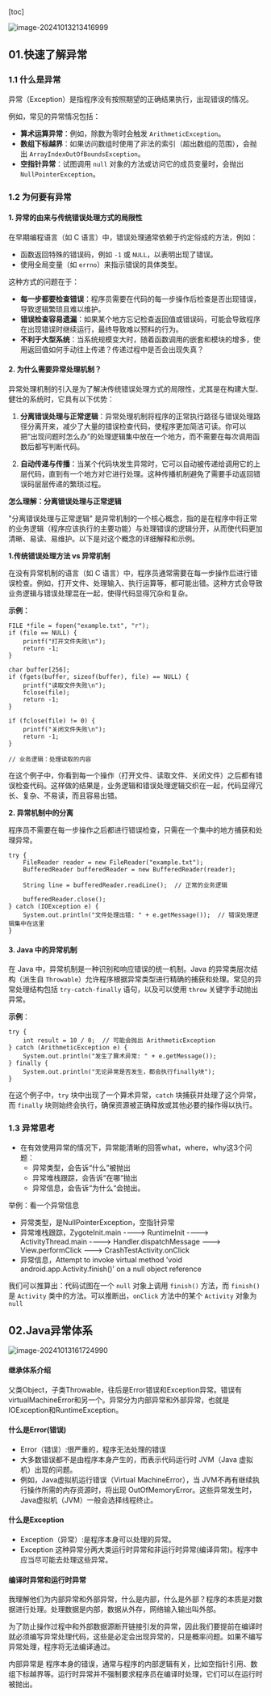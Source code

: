 [toc]

![image-20241013213416999](./../_pic_/image-20241013213416999.png)

## 01.快速了解异常

### 1.1 **什么是异常**

异常（Exception）是指程序没有按照期望的正确结果执行，出现错误的情况。

例如，常见的异常情况包括：

- **算术运算异常**：例如，除数为零时会触发 `ArithmeticException`。
- **数组下标越界**：如果访问数组时使用了非法的索引（超出数组的范围），会抛出 `ArrayIndexOutOfBoundsException`。
- **空指针异常**：试图调用 `null` 对象的方法或访问它的成员变量时，会抛出 `NullPointerException`。

### 1.2 为何要有异常

#### 1. 异常的由来与传统错误处理方式的局限性

在早期编程语言（如 C 语言）中，错误处理通常依赖于约定俗成的方法，例如：

- 函数返回特殊的错误码，例如 `-1` 或 `NULL`，以表明出现了错误。
- 使用全局变量（如 `errno`）来指示错误的具体类型。

这种方式的问题在于：

- **每一步都要检查错误**：程序员需要在代码的每一步操作后检查是否出现错误，导致逻辑繁琐且难以维护。
- **错误检查容易遗漏**：如果某个地方忘记检查返回值或错误码，可能会导致程序在出现错误时继续运行，最终导致难以预料的行为。
- **不利于大型系统**：当系统规模变大时，随着函数调用的嵌套和模块的增多，使用返回值如何手动往上传递？传递过程中是否会出现失真？

#### 2. 为什么需要异常处理机制？

异常处理机制的引入是为了解决传统错误处理方式的局限性，尤其是在构建大型、健壮的系统时，它具有以下优势：

1. **分离错误处理与正常逻辑**：异常处理机制将程序的正常执行路径与错误处理路径分离开来，减少了大量的错误检查代码，使程序更加简洁可读。你可以把“出现问题时怎么办”的处理逻辑集中放在一个地方，而不需要在每次调用函数后都写判断代码。

2. **自动传递与传播**：当某个代码块发生异常时，它可以自动被传递给调用它的上层代码，直到有一个地方对它进行处理。这种传播机制避免了需要手动返回错误码层层传递的繁琐过程。

**怎么理解：分离错误处理与正常逻辑**

"分离错误处理与正常逻辑" 是异常机制的一个核心概念，指的是在程序中将正常的业务逻辑（程序应该执行的主要功能）与处理错误的逻辑分开，从而使代码更加清晰、易读、易维护。以下是对这个概念的详细解释和示例。

**1.传统错误处理方法 vs 异常机制**

在没有异常机制的语言（如 C 语言）中，程序员通常需要在每一步操作后进行错误检查。例如，打开文件、处理输入、执行运算等，都可能出错。这种方式会导致业务逻辑与错误处理混在一起，使得代码显得冗杂和复杂。

**示例：**

```
FILE *file = fopen("example.txt", "r");
if (file == NULL) {
    printf("打开文件失败\n");
    return -1;
}

char buffer[256];
if (fgets(buffer, sizeof(buffer), file) == NULL) {
    printf("读取文件失败\n");
    fclose(file);
    return -1;
}

if (fclose(file) != 0) {
    printf("关闭文件失败\n");
    return -1;
}

// 业务逻辑：处理读取的内容
```

在这个例子中，你看到每一个操作（打开文件、读取文件、关闭文件）之后都有错误检查代码。这样做的结果是，业务逻辑和错误处理逻辑交织在一起，代码显得冗长、复杂、不易读，而且容易出错。

**2. 异常机制中的分离**

程序员不需要在每一步操作之后都进行错误检查，只需在一个集中的地方捕获和处理异常。

```
try {
    FileReader reader = new FileReader("example.txt");
    BufferedReader bufferedReader = new BufferedReader(reader);
    
    String line = bufferedReader.readLine();  // 正常的业务逻辑
    
    bufferedReader.close();
} catch (IOException e) {
    System.out.println("文件处理出错: " + e.getMessage());  // 错误处理逻辑集中在这里
}
```

#### 3. Java 中的异常机制

在 Java 中，异常机制是一种识别和响应错误的统一机制。Java 的异常类层次结构（派生自 `Throwable`）允许程序根据异常类型进行精确的捕获和处理。常见的异常处理结构包括 `try-catch-finally` 语句，以及可以使用 `throw` 关键字手动抛出异常。

**示例**：

```
try {
    int result = 10 / 0;  // 可能会抛出 ArithmeticException
} catch (ArithmeticException e) {
    System.out.println("发生了算术异常: " + e.getMessage());
} finally {
    System.out.println("无论异常是否发生，都会执行finally块");
}
```

在这个例子中，`try` 块中出现了一个算术异常，`catch` 块捕获并处理了这个异常，而 `finally` 块则始终会执行，确保资源被正确释放或其他必要的操作得以执行。



### 1.3 异常思考

- 在有效使用异常的情况下，异常能清晰的回答what，where，why这3个问题：
  - 异常类型，会告诉“什么”被抛出
  - 异常堆栈跟踪，会告诉“在哪“抛出
  - 异常信息，会告诉“为什么“会抛出。

举例：看一个异常信息

- 异常类型，是NullPointerException，空指针异常
- 异常堆栈跟踪，ZygoteInit.main ----> RuntimeInit ----> ActivityThread.main ----> Handler.dispatchMessage ---> View.performClick ---> CrashTestActivity.onClick
- 异常信息，Attempt to invoke virtual method 'void android.app.Activity.finish()' on a null object reference

我们可以推算出：代码试图在一个 `null` 对象上调用 `finish()` 方法，而 `finish()` 是 `Activity` 类中的方法。可以推断出，`onClick` 方法中的某个 `Activity` 对象为 `null`



## 02.Java异常体系

![image-20241013161724990](./../_pic_/image-20241013161724990.png)

#### 继承体系介绍

父类Object，子类Throwable，往后是Error错误和Exception异常。错误有virtualMachineError和另一个。异常分为内部异常和外部异常，也就是IOException和RuntimeException。

#### 什么是Error(错误)

- Error（错误）:很严重的，程序无法处理的错误
- 大多数错误都不是由程序本身产生的，而表示代码运行时 JVM（Java 虚拟机）出现的问题。
- 例如，Java虚拟机运行错误（Virtual MachineError），当 JVM不再有继续执行操作所需的内存资源时，将出现 OutOfMemoryError。这些异常发生时，Java虚拟机（JVM）一般会选择线程终止。

#### 什么是Exception

- Exception（异常）:是程序本身可以处理的异常。
- Exception 这种异常分两大类运行时异常和非运行时异常(编译异常)。程序中应当尽可能去处理这些异常。

#### 编译时异常和运行时异常

我理解他们为内部异常和外部异常，什么是内部，什么是外部？程序的本质是对数据进行处理。处理数据是内部，数据从外存，网络输入输出叫外部。

为了防止操作过程中和外部数据源断开链接引发的异常，因此我们要提前在编译时就必须编写异常处理代码，这些是必定会出现异常的，只是概率问题。如果不编写异常处理，程序将无法编译通过。

内部异常是 程序本身的错误，通常与程序的内部逻辑有关，比如空指针引用、数组下标越界等。运行时异常并不强制要求程序员在编译时处理，它们可以在运行时被抛出。